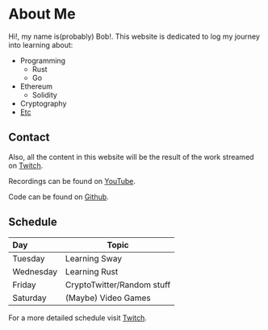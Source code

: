 # About Me

Hi!, my name is(probably) Bob!. This website is dedicated to log my journey into learning about:

- Programming
    - Rust
    - Go
- Ethereum
    - Solidity
- Cryptography
- [Etc](./learn.md)


## Contact

Also, all the content in this website will be the result of the work streamed
on [Twitch](https://www.twitch.tv/bobincrypto). 

Recordings can be found on
[YouTube](https://www.youtube.com/channel/UCvTMgxxh1hu6Oicm8xj1ciA).

Code can be found on [Github](https://github.com/bobincrypto).

## Schedule

|Day      |Topic                       |
|:--------|----------------------------|
|Tuesday  | Learning Sway              |
|Wednesday| Learning Rust              |
|Friday   | CryptoTwitter/Random stuff |
|Saturday | (Maybe) Video Games        |

For a more detailed schedule visit
[Twitch](https://www.twitch.tv/bobincrypto/schedule).
